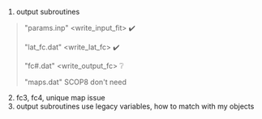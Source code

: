 1. output subroutines

> "params.inp" <write_input_fit> :heavy_check_mark:
>
> "lat_fc.dat"    <write_lat_fc> :heavy_check_mark:
>
> "fc#.dat" <write_output_fc> :grey_question:
>
> "maps.dat"  SCOP8 don't need

2. fc3, fc4, unique map issue
3. output subroutines use legacy variables, how to match with my objects

